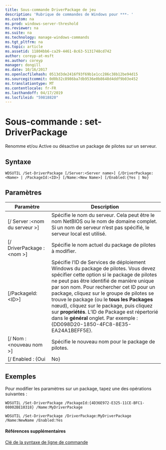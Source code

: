 ```yaml
---
title: Sous-commande DriverPackage de jeu
description: 'Rubrique de commandes de Windows pour ***- '
ms.custom: na
ms.prod: windows-server-threshold
ms.reviewer: na
ms.suite: na
ms.technology: manage-windows-commands
ms.tgt_pltfrm: na
ms.topic: article
ms.assetid: 11804bb6-ca29-4461-8c63-5131748cd742
author: coreyp-at-msft
ms.author: coreyp
manager: dongill
ms.date: 10/16/2017
ms.openlocfilehash: 0513d3de2416f93f69b1e1cc286c38b12be94d15
ms.sourcegitcommit: 0d0b32c8986ba7db9536e0b8648d4ddf9b03e452
ms.translationtype: MT
ms.contentlocale: fr-FR
ms.lasthandoff: 04/17/2019
ms.locfileid: "59818820"
---
```

# <a name="subcommand-set-driverpackage"></a>Sous-commande : set-DriverPackage



Renomme et/ou Active ou désactive un package de pilotes sur un serveur.

## <a name="syntax"></a>Syntaxe

```
WDSUTIL /Set-DriverPackage [/Server:<Server name>] {/DriverPackage:<Name> | /PackageId:<ID>} [/Name:<New Name>] [/Enabled:{Yes | No}
```

## <a name="parameters"></a>Paramètres

|Paramètre|Description|
|---------|-----------|
|[/ Server :\<nom du serveur >]|Spécifie le nom du serveur. Cela peut être le nom NetBIOS ou le nom de domaine complet. Si un nom de serveur n’est pas spécifié, le serveur local est utilisé.|
|[/ DriverPackage :\<nom >]|Spécifie le nom actuel du package de pilotes à modifier.|
|[/PackageId:\<ID>]|Spécifie l’ID de Services de déploiement Windows du package de pilotes. Vous devez spécifier cette option si le package de pilotes ne peut pas être identifié de manière unique par son nom. Pour rechercher cet ID pour un package, cliquez sur le groupe de pilotes se trouve le package (ou le **tous les Packages** nœud), cliquez sur le package, puis cliquez sur **propriétés**. L’ID de Package est répertorié dans le **général** onglet. Par exemple : {DD098D20-1850-4FC8-8E35-EA24A1BEFF5E}.|
|[/ Nom :\<nouveau nom >]|Spécifie le nouveau nom pour le package de pilotes.|
|[/ Enabled : {Oui | No}|Active ou désactive le package.|

## <a name="BKMK_examples"></a>Exemples

Pour modifier les paramètres sur un package, tapez une des opérations suivantes :
```
WDSUTIL /Set-DriverPackage /PackageId:{4D36E972-E325-11CE-BFC1-08002BE10318} /Name:MyDriverPackage
```
```
WDSUTIL /Set-DriverPackage /DriverPackage:MyDriverPackage /Name:NewName /Enabled:Yes
```

#### <a name="additional-references"></a>Références supplémentaires

[Clé de la syntaxe de ligne de commande](command-line-syntax-key.md)